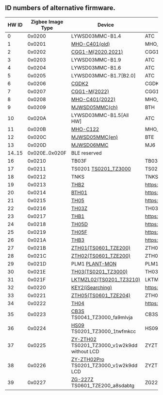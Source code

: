 
## ID numbers of alternative firmware.

| HW ID | Zigbee Image Type | Device | BLE FW Name |
|--|--|--|--|
|  0 | 0x0200 | LYWSD03MMC-B1.4 | ATC |
|  1 | 0x0201 | [MHO-C401(old)](https://pvvx.github.io/MHO_C401) | MHO_C401 |
|  2 | 0x0202 | [CGG1-M(2020,2021)](https://pvvx.github.io/CGG1) | CGG1 |
|  3 | 0x0203 | LYWSD03MMC-B1.9 | ATC |
|  4 | 0x0204 | LYWSD03MMC-B1.6 | ATC |
|  5 | 0x0205 | LYWSD03MMC-B1.7[B2.0] | ATC |
|  6 | 0x0206 | [CGDK2](https://pvvx.github.io/CGDK2) | CGDK2 |
|  7 | 0x0207 | [CGG1-M(2022)](https://pvvx.github.io/CGG1_2022) | CGG1M |
|  8 | 0x0208 | [MHO-C401(2022)](https://pvvx.github.io/MHO_C401N) | MHO_C401N |
|  9 | 0x0209 | [MJWSD05MMC(ch)](https://pvvx.github.io/MJWSD05MMC) | BTH |
| 10 | 0x020A | LYWSD03MMC-B1.5[All HW] | ATC |
| 11 | 0x020B | [MHO-C122](https://pvvx.github.io/MHO_C122) | MHO_C122 |
| 12 | 0x020C | [MJWSD05MMC(en)](https://pvvx.github.io/MJWSD05MMC) | BTE |
| 13 | 0x020D | [MJWSD06MMC](https://pvvx.github.io/MJWSD06MMC) | MJ6 |
| 14..15 | 0x020E..0x020F | BLE reserved | |
| 16 | 0x0210 | TB03F | TB03F | 
| 17 | 0x0211 | TS0201 [TS0201_TZ3000](https://pvvx.github.io/TS0201_TZ3000) | TS0201 |
| 18 | 0x0212 | TNKS | TNKS |
| 19 | 0x0213 | [THB2](https://pvvx.github.io/THB2) | https://github.com/pvvx/THB2 |
| 20 | 0x0214 | [BTH01](https://pvvx.github.io/BTH01) | https://github.com/pvvx/THB2 |
| 21 | 0x0215 | [TH05](https://pvvx.github.io/TH-05) | https://github.com/pvvx/THB2 |
| 22 | 0x0216 | [TH03Z](https://pvvx.github.io/TH03Z) | TH03Z |
| 23 | 0x0217 | [THB1](https://pvvx.github.io/THB1) | https://github.com/pvvx/THB2 |
| 24 | 0x0218 | [TH05D](https://pvvx.github.io/TH05-v1.3) |https://github.com/pvvx/THB2 |
| 25 | 0x0219 | [TH05F](https://pvvx.github.io/TH05F) | https://github.com/pvvx/THB2 |
| 26 | 0x021A | [THB3](https://pvvx.github.io/THB3) | https://github.com/pvvx/THB2 |
| 27 | 0x021B | [ZTH01(TS0601_TZE200)](https://pvvx.github.io/TS0601_TZE200_zth01) | ZTH01 |
| 28 | 0x021C | [ZTH02(TS0601_TZE200)](https://pvvx.github.io/TS0601_TZE200_zth02) | ZTH02 |
| 29 | 0x021D | PLM1 [PLANT-MON](https://pvvx.github.io/PLANT-MON) | PLM1 |
| 30 | 0x021E | [TH03(TS0201_TZ3000)](https://pvvx.github.io/TS0201_TZ3000_TH03) | TH03 |
| 31 | 0x021F | [LKTMZL02(TS0201_TZ3210)](https://pvvx.github.io/LKTMZL02) | LKTMZL02 |
| 32 | 0x0220 | [KEY2(iSearching)](https://pvvx.github.io/iSearching) | https://github.com/pvvx/THB2 |
| 33 | 0x0221 | [ZTH05(TS0601_TZE204)](https://pvvx.github.io/TS0601_TZE204) | ZTH05 |
| 34 | 0x0222 | [TH04](https://pvvx.github.io/TH04) | https://github.com/pvvx/THB2 |
| 35 | 0x0223 | [CB3S](https://pvvx.github.io/TS0041_TZ3000_fa9mlvja) TS0041_TZ3000_fa9mlvja | CB3S |
| 36 | 0x0224 | [HS09](https://pvvx.github.io/TS0201_TZ3000_1twfmkcc) TS0201_TZ3000_1twfmkcc | HS09 |
| 37 | 0x0225 | [ZY-ZTH02](https://pvvx.github.io/ZY-ZTH02) TS0201_TZ3000_v1w2k9dd without LCD | ZYZTH02 |
| 38 | 0x0226 | [ZY-ZTH02Pro](https://pvvx.github.io/ZY-ZTH02Pro) TS0201_TZ3000_v1w2k9dd LCD | ZYZTH02P |
| 39 | 0x0227 | [ZG-227Z](https://pvvx.github.io/ZG-227Z) TS0601_TZE200_a8sdabtg | ZG227Z |
